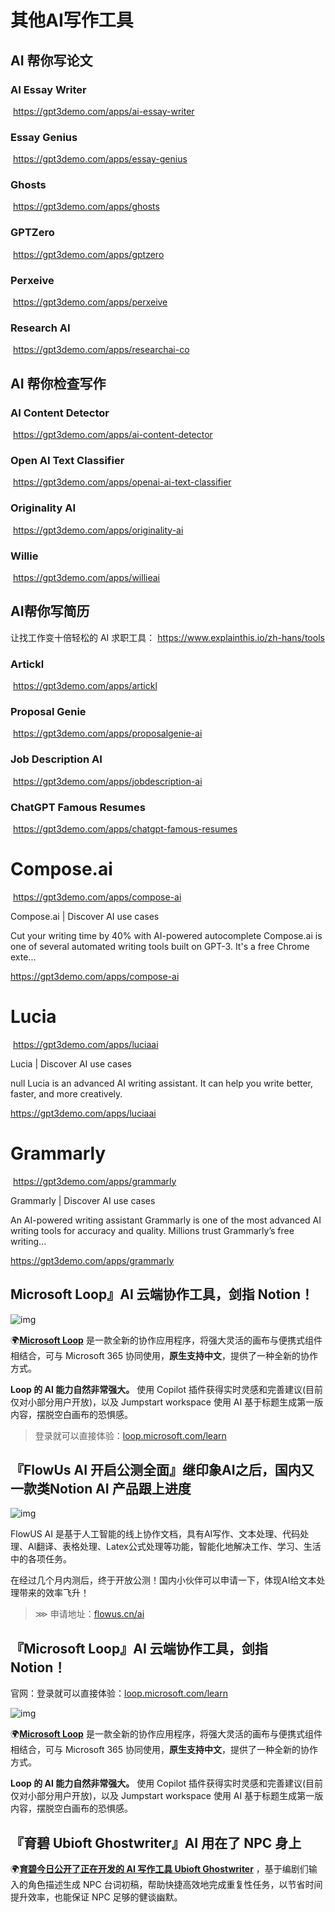 # 其他AI写作工具

## AI 帮你写论文

### AI Essay Writer

﻿ https://gpt3demo.com/apps/ai-essay-writer 

### Essay Genius

﻿ https://gpt3demo.com/apps/essay-genius 

### Ghosts

﻿ https://gpt3demo.com/apps/ghosts 

### GPTZero

﻿ https://gpt3demo.com/apps/gptzero 

### Perxeive

﻿ https://gpt3demo.com/apps/perxeive 

### Research AI

﻿ https://gpt3demo.com/apps/researchai-co

## AI 帮你检查写作

### AI Content Detector

﻿ https://gpt3demo.com/apps/ai-content-detector 

### Open AI Text Classifier

﻿ https://gpt3demo.com/apps/openai-ai-text-classifier 

### Originality AI

﻿ https://gpt3demo.com/apps/originality-ai 

### Willie

﻿ https://gpt3demo.com/apps/willieai

## **AI帮你写简历**

让找工作变十倍轻松的 AI 求职工具： https://www.explainthis.io/zh-hans/tools

### Artickl

﻿ https://gpt3demo.com/apps/artickl 

### Proposal Genie

﻿ https://gpt3demo.com/apps/proposalgenie-ai 

### Job Description AI

﻿ https://gpt3demo.com/apps/jobdescription-ai 

### ChatGPT Famous Resumes

﻿ https://gpt3demo.com/apps/chatgpt-famous-resumes

# Compose.ai

﻿ https://gpt3demo.com/apps/compose-ai 

﻿Compose.ai | Discover AI use cases

Cut your writing time by 40% with AI-powered autocomplete Compose.ai is one of several automated writing tools built on GPT-3. It's a free Chrome exte...

https://gpt3demo.com/apps/compose-ai

# Lucia

﻿ https://gpt3demo.com/apps/luciaai 

﻿Lucia | Discover AI use cases

null Lucia is an advanced AI writing assistant. It can help you write better, faster, and more creatively.

https://gpt3demo.com/apps/luciaai

# Grammarly

﻿ https://gpt3demo.com/apps/grammarly 

﻿Grammarly | Discover AI use cases

An AI-powered writing assistant Grammarly is one of the most advanced AI writing tools for accuracy and quality. Millions trust Grammarly’s free writing...

https://gpt3demo.com/apps/grammarly

## Microsoft Loop』AI 云端协作工具，剑指 Notion！

![img](https://p3-juejin.byteimg.com/tos-cn-i-k3u1fbpfcp/e3444dc179d345829d9570f924c34160~tplv-k3u1fbpfcp-zoom-in-crop-mark:1512:0:0:0.awebp)

🌍[**Microsoft Loop**](https://loop.microsoft.com/learn) 是一款全新的协作应用程序，将强大灵活的画布与便携式组件相结合，可与 Microsoft 365 协同使用，**原生支持中文**，提供了一种全新的协作方式。

**Loop 的 AI 能力自然非常强大。** 使用 Copilot 插件获得实时灵感和完善建议(目前仅对小部分用户开放)，以及 Jumpstart workspace 使用 AI 基于标题生成第一版内容，摆脱空白画布的恐惧感。

> 登录就可以直接体验：[loop.microsoft.com/learn](https://loop.microsoft.com/learn)

## 『FlowUs AI 开启公测全面』继印象AI之后，国内又一款类Notion AI 产品跟上进度

![img](https://p3-juejin.byteimg.com/tos-cn-i-k3u1fbpfcp/9a9cd7947e894a9b9280fe579d3eec9d~tplv-k3u1fbpfcp-zoom-in-crop-mark:1512:0:0:0.awebp)

FlowUS AI 是基于人工智能的线上协作文档，具有AI写作、文本处理、代码处理、Al翻译、表格处理、Latex公式处理等功能，智能化地解决工作、学习、生活中的各项任务。

在经过几个月内测后，终于开放公测！国内小伙伴可以申请一下，体现AI给文本处理带来的效率飞升！

> ⋙ 申请地址：[flowus.cn/ai](https://flowus.cn/ai)

## 『Microsoft Loop』AI 云端协作工具，剑指 Notion！

官网：登录就可以直接体验：[loop.microsoft.com/learn](https://loop.microsoft.com/learn)

![img](https://p3-juejin.byteimg.com/tos-cn-i-k3u1fbpfcp/e3444dc179d345829d9570f924c34160~tplv-k3u1fbpfcp-zoom-in-crop-mark:1512:0:0:0.awebp)

🌍[**Microsoft Loop**](https://loop.microsoft.com/learn) 是一款全新的协作应用程序，将强大灵活的画布与便携式组件相结合，可与 Microsoft 365 协同使用，**原生支持中文**，提供了一种全新的协作方式。

**Loop 的 AI 能力自然非常强大。** 使用 Copilot 插件获得实时灵感和完善建议(目前仅对小部分用户开放)，以及 Jumpstart workspace 使用 AI 基于标题生成第一版内容，摆脱空白画布的恐惧感。

## 『育碧 Ubioft Ghostwriter』AI 用在了 NPC 身上

🌍[**育碧今日公开了正在开发的 AI 写作工具 Ubioft Ghostwriter**](https://www.gcores.com/articles/163723) ，基于编剧们输入的角色描述生成 NPC 台词初稿，帮助快捷高效地完成重复性任务，以节省时间提升效率，也能保证 NPC 足够的健谈幽默。